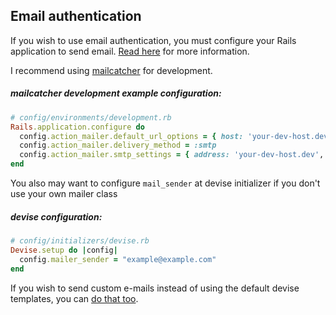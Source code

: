 ## Email authentication
If you wish to use email authentication, you must configure your Rails application to send email. [Read here](http://guides.rubyonrails.org/action_mailer_basics.html) for more information.

I recommend using [mailcatcher](https://mailcatcher.me/) for development.

##### mailcatcher development example configuration:
~~~ruby
# config/environments/development.rb
Rails.application.configure do
  config.action_mailer.default_url_options = { host: 'your-dev-host.dev' }
  config.action_mailer.delivery_method = :smtp
  config.action_mailer.smtp_settings = { address: 'your-dev-host.dev', port: 1025 }
end
~~~
You also may want to configure `mail_sender` at devise initializer if you don't use your own mailer class
##### devise configuration:
~~~ruby
# config/initializers/devise.rb
Devise.setup do |config|
  config.mailer_sender = "example@example.com"
end
~~~

If you wish to send custom e-mails instead of using the default devise templates, you can [do that too](/docs/usage/overrides.md#email-template-overrides).
